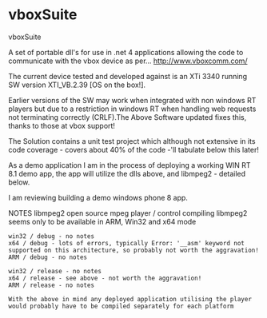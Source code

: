 vboxSuite
=========

vboxSuite

A set of portable dll's for use in .net 4 applications allowing the code to communicate with the vbox device as per...
http://www.vboxcomm.com/

The current device tested and developed against is an XTi 3340 running SW version XTI_VB.2.39 [OS on the box!].

Earlier versions of the SW may work when integrated with non windows RT players but due to a restriction in windows RT when handling web requests not terminating correctly (CRLF).The Above Software updated fixes this, thanks to those at vbox support!

The Solution contains a unit test project which although not extensive in its code coverage - covers about 40% of the code -'ll tabulate below this later!

As a demo application I am in the process of deploying a working WIN RT 8.1 demo app, the app will utilize the dlls above, and libmpeg2 - detailed below.

I am reviewing building a demo windows phone 8 app.

NOTES
libmpeg2 open source mpeg player / control
	compiling libmpeg2 seems only to be available in ARM, Win32 and x64 mode

	win32 / debug - no notes
	x64 / debug - lots of errors, typically Error: '__asm' keyword not supported on this architecture, so probably not worth the aggravation!
	ARM / debug - no notes

	win32 / release - no notes
	x64 / release - see above - not worth the aggravation!
	ARM / release - no notes

	With the above in mind any deployed application utilising the player would probably have to be compiled separately for each platform
